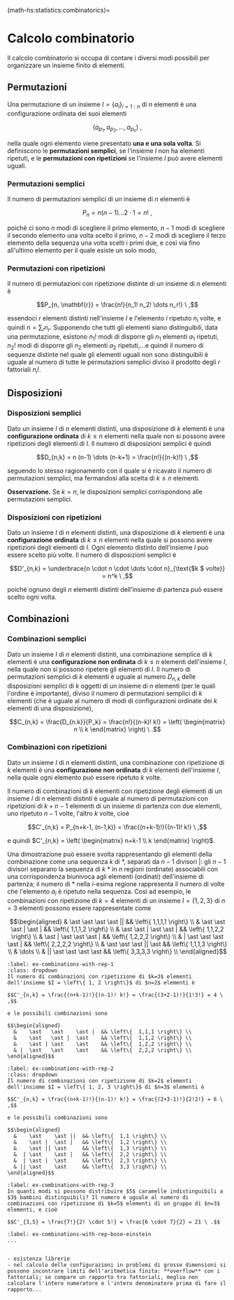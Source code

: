 (math-hs:statistics:combinatorics)=
# Calcolo combinatorio

Il calcolo combinatorio si occupa di contare i diversi modi possibili per organizzare un insieme finito di elementi.

## Permutazioni

Una permutazione di un insieme $I = \{ a_i \}_{i=1:n}$ di $n$ elementi è una configurazione ordinata dei suoi elementi 

$$\left( a_{p_1}, a_{p_2}, \dots, a_{p_n} \right) \ ,$$

nella quale ogni elemento viene presentato **una e una sola volta**. Si definiscono le **permutazioni semplici**, se l'insieme $I$ non ha elementi ripetuti, e le **permutazioni con ripetizioni** se l'insieme $I$ può avere elementi uguali.

### Permutazioni semplici
Il numero di permutazioni semplici di un insieme di $n$ elementi è

$$P_n = n (n-1) \dots 2 \cdot 1 = n! \ ,$$

poichè ci sono $n$ modi di scegliere il primo elemento, $n-1$ modi di scegliere il secondo elemento una volta scelto il primo, $n-2$ modi di scegliere il terzo elemento della sequenza una volta scelti i primi due, e così via fino all'ultimo elemento per il quale esiste un solo modo,

### Permutazioni con ripetizioni
Il numero di permutazioni con ripetizione distinte di un insieme di $n$ elementi è

$$P_{n, \mathbf{r}} = \frac{n!}{n_1! n_2! \dots n_r!} \ ,$$

essendoci $r$ elementi distinti nell'insieme $I$ e l'elemento $i$ ripetuto $n_i$ volte, e quindi $n = \sum_{r} n_r$. Supponendo che tutti gli elementi siano distinguibili, data una permutazione, esistono $n_1!$ modi di disporre gli $n_1$ elementi $a_1$ ripetuti, $n_2!$ modi di disporre gli $n_2$ elementi $a_2$ ripetuti,...e quindi il numero di sequenze distinte nel quale gli elementi uguali non sono distinguibili è uguale al numero di tutte le permutazioni semplici diviso il prodotto degli $r$ fattoriali $n_i!$.


## Disposizioni

### Disposizioni semplici
Dato un insieme $I$ di $n$ elementi distinti, una disposizione di $k$ elementi è una **configurazione ordinata** di $k \le n$ elementi nella quale non si possono avere ripetizioni degli elementi di $I$. Il numero di disposizioni semplici è quindi

$$D_{n,k} = n (n-1) \dots (n-k+1) = \frac{n!}{(n-k)!} \ ,$$

seguendo lo stesso ragionamento con il quale si è ricavato il numero di permutazioni semplici, ma fermandosi alla scelta di $k \le n$ elementi.

**Osservazione.** Se $k = n$, le disposizioni semplici corrispondono alle permutazioni semplici.

### Disposizioni con ripetizioni
Dato un insieme $I$ di $n$ elementi distinti, una disposizione di $k$ elementi è una **configurazione ordinata** di $k \le n$ elementi nella quale si possono avere ripetizioni degli elementi di $I$. Ogni elemento distinto dell'insieme $I$ può essere scelto più volte. Il numero di disposizioni semplici è

$$D'_{n,k} = \underbrace{n \cdot n \cdot \dots \cdot n}_{\text{$k $ volte}} = n^k \ ,$$

poiché ognuno degli $n$ elementi distinti dell'insieme di partenza può essere scelto ogni volta.

## Combinazioni

### Combinazioni semplici
Dato un insieme $I$ di $n$ elementi distinti, una combinazione semplice di $k$ elementi è una **configurazione non ordinata** di $k \le n$ elementi dell'insieme $I$, nella quale non si possono ripetere gli elementi di $I$. Il numero di permutazioni semplici di $k$ elementi è uguale al numero $D_{n,k}$ delle disposizioni semplici di $k$ oggetti di un insieme di $n$ elementi (per le quali l'ordine è importante), diviso il numero di permutazioni semplici di $k$ elementi (che è uguale al numero di modi di configurazioni ordinate dei $k$ elementi di una disposizione),

$$C_{n,k} = \frac{D_{n.k}}{P_k} = \frac{n!}{(n-k)! k!} = \left( \begin{matrix} n \\ k \end{matrix} \right) \ .$$


### Combinazioni con ripetizioni
Dato un insieme $I$ di $n$ elementi distinti, una combinazione con ripetizione di $k$ elementi è una **configurazione non ordinata** di $k$ elementi dell'insieme $I$, nella quale ogni elemento può essere ripetuto $k$ volte.

Il numero di combinazioni di $k$ elementi con ripetizione degli elementi di un insieme $I$ di $n$ elementi distinti è uguale al numero di permutazioni con ripetizioni di $k + n - 1$ elementi di un insieme di partenza con due elementi, uno ripetuto $n-1$ volte, l'altro $k$ volte, cioè

$$C'_{n,k} = P_{n+k-1, (n-1,k)} = \frac{(n+k-1)!}{(n-1)! k!} \ ,$$

e quindi $C'_{n,k} = \left( \begin{matrix} n+k-1 \\ k \end{matrix} \right)$.

Una dimostrazione può essere svolta rappresentando gli elementi della combinazione come una sequenza $k$ di $\ast$, separati da $n-1$ divisori $|$: gli $n-1$ divisori separano la sequenza di $k$ $\ast$ in $n$ regioni (ordinate) associabili con una corrispondenza biunivoca agli elementi (ordinati) dell'insieme di partenza; il numero di $\ast$ nella $i$-esima regione rappresenta il numero di volte che l'elemento $a_i$ è ripetuto nella sequenza. Così ad esempio, le combinazioni con ripetizione di $k=4$ elementi di un insieme $I = \{ 1,2,3 \}$ di $n=3$ elementi possono essere rappresentate come

$$\begin{aligned}
  &    \ast    \ast   \ast    \ast || && \left\{  1,1,1,1 \right\} \\
  &    \ast    \ast   \ast |  \ast |  && \left\{  1,1,1,2 \right\} \\
  &    \ast    \ast | \ast    \ast |  && \left\{  1,1,2,2 \right\} \\
  &    \ast |  \ast   \ast    \ast |  && \left\{  1,2,2,2 \right\} \\
  & |  \ast    \ast   \ast    \ast |  && \left\{  2,2,2,2 \right\} \\
  &    \ast    \ast   \ast || \ast    && \left\{  1,1,1,3 \right\} \\
  & \dots \\
  & || \ast    \ast   \ast    \ast    && \left\{  3,3,3,3 \right\} \\
\end{aligned}$$


```{prf:example} Combinazioni con ripetizione di $k=3$ elementi di un insieme di $n=2$ elementi
:label: ex-combinations-with-rep-1
:class: dropdown
Il numero di combinazioni con ripetizione di $k=3$ elementi dell'insieme $I = \left\{ 1, 2 \right\}$ di $n=2$ elementi è

$$C'_{n,k} = \frac{(n+k-1)!}{(n-1)! k!} = \frac{(3+2-1)!}{1!3!} = 4 \ ,$$

e le possibili combinazioni sono

$$\begin{aligned}
  &    \ast   \ast    \ast |  && \left\{  1,1,1 \right\} \\
  &    \ast   \ast |  \ast    && \left\{  1,1,2 \right\} \\
  &    \ast | \ast    \ast    && \left\{  1,2,2 \right\} \\
  & |  \ast   \ast    \ast    && \left\{  2,2,2 \right\} \\
\end{aligned}$$
```

```{prf:example} Combinazione con ripetizioni di $k=2$ elementi di un insieme di $n=3$ elementi
:label: ex-combinations-with-rep-2
:class: dropdown
Il numero di combinazioni con ripetizione di $k=2$ elementi dell'insieme $I = \left\{ 1, 2, 3 \right\}$ di $n=3$ elementi è

$$C'_{n,k} = \frac{(n+k-1)!}{(n-1)! k!} = \frac{(2+3-1)!}{2!2!} = 6 \ ,$$

e le possibili combinazioni sono

$$\begin{aligned}
  &    \ast    \ast ||  && \left\{  1,1 \right\} \\
  &    \ast |  \ast |   && \left\{  1,2 \right\} \\
  &    \ast || \ast     && \left\{  1,3 \right\} \\
  &  | \ast    \ast |   && \left\{  2,2 \right\} \\
  &  | \ast |  \ast     && \left\{  2,3 \right\} \\
  & || \ast    \ast     && \left\{  3,3 \right\} \\
\end{aligned}$$
```

```{prf:example} Caramelle uguali a bambini diversi
:label: ex-combinations-with-rep-3
In quanti modi si possono distribuire $5$ caramelle indistinguibili a $3$ bambini distinguibili? Il numero è uguale al numero di combinazioni con ripetizione di $k=5$ elementi di un gruppo di $n=3$ elementi, e cioè

$$C'_{3,5} = \frac{7!}{2! \cdot 5!} = \frac{6 \cdot 7}{2} = 21 \ .$$

```

```{prf:example} Bose-Einstein
:label: ex-combinations-with-rep-bose-einstein
...


```

```{note}
- esistenza librerie
- nel calcolo delle configurazioni in problemi di grosse dimensioni si possono incontrare limiti dell'aritmetica finita: **overflow** con i fattoriali; se compare un rapporto tra fattoriali, meglio non calcolare l'intero numeratore e l'intero denominatore prima di fare il rapporto...
```
